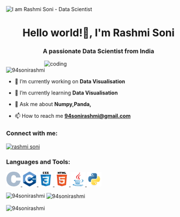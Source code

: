 <img src="https://github.com/94sonirashmi/94sonirashmi/blob/main/Banner.gif" alt="I am Rashmi Soni - Data Scientist">
<h1 align="center">Hello world!👋, I'm Rashmi Soni</h1>
<h3 align="center">A passionate Data Scientist from India</h3>
<img align="right" alt="coding" width="400" src="https://cdnb.artstation.com/p/assets/images/images/028/991/999/original/anna-havrylyukh-.gif?1596125112"
<p align="left"> <img src="https://komarev.com/ghpvc/?username=94sonirashmi&label=Profile%20views&color=0e75b6&style=flat" alt="94sonirashmi" /> </p>

- 🔭 I’m currently working on **Data Visualisation**

- 🌱 I’m currently learning **Data Visualisation**

- 💬 Ask me about **Numpy,Panda,**

- 📫 How to reach me **94sonirashmi@gmail.com**

<h3 align="left">Connect with me:</h3>
<p align="left">
<a href="https://linkedin.com/in/rashmi soni" target="blank"><img align="center" src="https://raw.githubusercontent.com/rahuldkjain/github-profile-readme-generator/master/src/images/icons/Social/linked-in-alt.svg" alt="rashmi soni" height="30" width="40" /></a>
</p>

<h3 align="left">Languages and Tools:</h3>
<p align="left"> <a href="https://www.cprogramming.com/" target="_blank" rel="noreferrer"> <img src="https://raw.githubusercontent.com/devicons/devicon/master/icons/c/c-original.svg" alt="c" width="40" height="40"/> </a> <a href="https://www.w3schools.com/cpp/" target="_blank" rel="noreferrer"> <img src="https://raw.githubusercontent.com/devicons/devicon/master/icons/cplusplus/cplusplus-original.svg" alt="cplusplus" width="40" height="40"/> </a> <a href="https://www.w3schools.com/css/" target="_blank" rel="noreferrer"> <img src="https://raw.githubusercontent.com/devicons/devicon/master/icons/css3/css3-original-wordmark.svg" alt="css3" width="40" height="40"/> </a> <a href="https://www.w3.org/html/" target="_blank" rel="noreferrer"> <img src="https://raw.githubusercontent.com/devicons/devicon/master/icons/html5/html5-original-wordmark.svg" alt="html5" width="40" height="40"/> </a> <a href="https://www.java.com" target="_blank" rel="noreferrer"> <img src="https://raw.githubusercontent.com/devicons/devicon/master/icons/java/java-original.svg" alt="java" width="40" height="40"/> </a> <a href="https://www.python.org" target="_blank" rel="noreferrer"> <img src="https://raw.githubusercontent.com/devicons/devicon/master/icons/python/python-original.svg" alt="python" width="40" height="40"/> </a> </p>

<p><img align="left" src="https://github-readme-stats.vercel.app/api/top-langs?username=94sonirashmi&show_icons=true&locale=en&layout=compact" alt="94sonirashmi" /></p>

<p>&nbsp;<img align="center" src="https://github-readme-stats.vercel.app/api?username=94sonirashmi&show_icons=true&locale=en" alt="94sonirashmi" /></p>

<p><img align="center" src="https://github-readme-streak-stats.herokuapp.com/?user=94sonirashmi&" alt="94sonirashmi" /></p>
